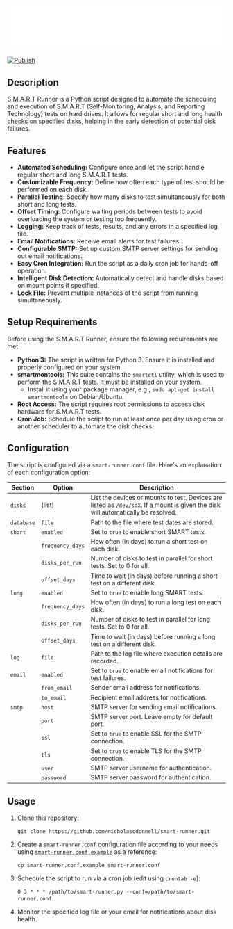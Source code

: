 <picture>
  <source media="(prefers-color-scheme: dark)" srcset="./images/banner-dark.png">
  <source media="(prefers-color-scheme: light)" srcset="./images/banner-light.png">
  <img src="./images/banner-dark.png">
</picture>

[![Publish](https://github.com/nicholasodonnell/smart-runner/actions/workflows/publish.yml/badge.svg)](https://github.com/nicholasodonnell/smart-runner/actions/workflows/publish.yml)

## Description

S.M.A.R.T Runner is a Python script designed to automate the scheduling and execution of S.M.A.R.T (Self-Monitoring, Analysis, and Reporting Technology) tests on hard drives. It allows for regular short and long health checks on specified disks, helping in the early detection of potential disk failures.

## Features

- **Automated Scheduling:** Configure once and let the script handle regular short and long S.M.A.R.T tests.
- **Customizable Frequency:** Define how often each type of test should be performed on each disk.
- **Parallel Testing:** Specify how many disks to test simultaneously for both short and long tests.
- **Offset Timing:** Configure waiting periods between tests to avoid overloading the system or testing too frequently.
- **Logging:** Keep track of tests, results, and any errors in a specified log file.
- **Email Notifications:** Receive email alerts for test failures.
- **Configurable SMTP:** Set up custom SMTP server settings for sending out email notifications.
- **Easy Cron Integration:** Run the script as a daily cron job for hands-off operation.
- **Intelligent Disk Detection:** Automatically detect and handle disks based on mount points if specified.
- **Lock File:** Prevent multiple instances of the script from running simultaneously.

## Setup Requirements

Before using the S.M.A.R.T Runner, ensure the following requirements are met:

- **Python 3:** The script is written for Python 3. Ensure it is installed and properly configured on your system.
- **smartmontools:** This suite contains the `smartctl` utility, which is used to perform the S.M.A.R.T tests. It must be installed on your system.
    - Install it using your package manager, e.g., `sudo apt-get install smartmontools` on Debian/Ubuntu.
- **Root Access:** The script requires root permissions to access disk hardware for S.M.A.R.T tests.
- **Cron Job:** Schedule the script to run at least once per day using cron or another scheduler to automate the disk checks.

## Configuration

The script is configured via a `smart-runner.conf` file. Here's an explanation of each configuration option:

| Section    | Option           | Description                                                                                                                        |
| ---------- | ---------------- | ---------------------------------------------------------------------------------------------------------------------------------- |
| `disks`    | (list)           | List the devices or mounts to test. Devices are listed as `/dev/sdX`. If a mount is given the disk will automatically be resolved. |
| `database` | `file`           | Path to the file where test dates are stored.                                                                                      |
| `short`    | `enabled`        | Set to `true` to enable short SMART tests.                                                                                         |
|            | `frequency_days` | How often (in days) to run a short test on each disk.                                                                              |
|            | `disks_per_run`  | Number of disks to test in parallel for short tests. Set to 0 for all.                                                             |
|            | `offset_days`    | Time to wait (in days) before running a short test on a different disk.                                                            |
| `long`     | `enabled`        | Set to `true` to enable long SMART tests.                                                                                          |
|            | `frequency_days` | How often (in days) to run a long test on each disk.                                                                               |
|            | `disks_per_run`  | Number of disks to test in parallel for long tests. Set to 0 for all.                                                              |
|            | `offset_days`    | Time to wait (in days) before running a long test on a different disk.                                                             |
| `log`      | `file`           | Path to the log file where execution details are recorded.                                                                         |
| `email`    | `enabled`        | Set to `true` to enable email notifications for test failures.                                                                     |
|            | `from_email`     | Sender email address for notifications.                                                                                            |
|            | `to_email`       | Recipient email address for notifications.                                                                                         |
| `smtp`     | `host`           | SMTP server for sending email notifications.                                                                                       |
|            | `port`           | SMTP server port. Leave empty for default port.                                                                                    |
|            | `ssl`            | Set to `true` to enable SSL for the SMTP connection.                                                                               |
|            | `tls`            | Set to `true` to enable TLS for the SMTP connection.                                                                               |
|            | `user`           | SMTP server username for authentication.                                                                                           |
|            | `password`       | SMTP server password for authentication.                                                                                           |

## Usage

1. Clone this repository:
   ```console
   git clone https://github.com/nicholasodonnell/smart-runner.git
   ```
2. Create a `smart-runner.conf` configuration file according to your needs using [`smart-runner.conf.example`](./smart-runner.conf.example) as a reference:
   ```console
   cp smart-runner.conf.example smart-runner.conf
   ```
3. Schedule the script to run via a cron job (edit using `crontab -e`):
   ```console
   0 3 * * * /path/to/smart-runner.py --conf=/path/to/smart-runner.conf
   ```
4. Monitor the specified log file or your email for notifications about disk health.
